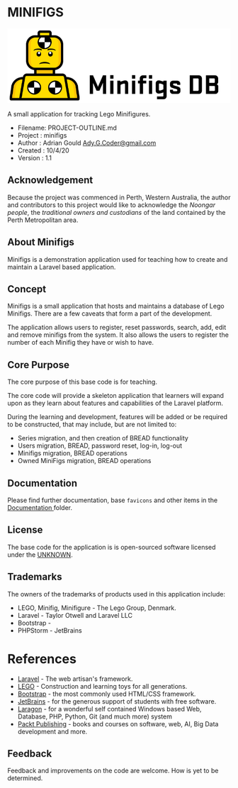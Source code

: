 # MINIFIGS

![MiniFigsDB Logo](Documentation/Favicons/MinifigDB-Dev-03.svg "Minifigs Database App Logo")

A small application for tracking Lego Minifigures.

- Filename: PROJECT-OUTLINE.md
- Project : minifigs
- Author  : Adrian Gould <Ady.G.Coder@gmail.com>
- Created : 10/4/20
- Version : 1.1

## Acknowledgement 

Because the project was commenced in Perth, Western Australia, the author and contributors 
to this project would like to acknowledge the *Noongar  people*, the *traditional owners 
and custodians* of the land contained by the Perth Metropolitan area. 

## About Minifigs

Minifigs is a demonstration application used for teaching how to create and maintain a 
Laravel based application. 

## Concept

Minifigs is a small application that hosts and maintains a database of Lego Minifigs. 
There are a few caveats that form a part of the development.

The application allows users to register, reset passwords, search, add, edit and remove
 minifigs from the system. It also allows the users to register the number of each Minifig
 they have or  wish to have. 

## Core Purpose

The core purpose of this base code is for teaching. 

The core code will provide a skeleton application that learners will expand upon as they
 learn about features and capabilities of the Laravel platform.

During the learning and development, features will be added or be required to be constructed, 
that may include, but are not limited to:
 
* Series migration, and then creation of BREAD functionality
* Users migration, BREAD, password reset, log-in, log-out
* Minifigs migration, BREAD operations
* Owned MiniFigs migration, BREAD operations
 

## Documentation

Please find further documentation, base `favicons` and other items in the [Documentation
](Documentation) folder.


## License

The base code for the application is is open-sourced software licensed under
 the [UNKNOWN](https://SOME.LOCATION).

## Trademarks

The owners of the trademarks of products used in this application include:

* LEGO, Minifig, Minifigure - The Lego Group, Denmark.
* Laravel - Taylor Otwell and Laravel LLC
* Bootstrap - 
* PHPStorm - JetBrains
 

# References

* [Laravel](https://laravel.com) - The web artisan's framework.
* [LEGO](https://lego.com) - Construction and learning toys for all generations.
* [Bootstrap](https://getbootstrap.com) - the most commonly used HTML/CSS framework.
* [JetBrains](https://jetbrains.com) - for the generous support of students with free
 software.
* [Laragon](https://laragon.org) - for a wonderful self contained Windows based Web, 
 Database, PHP, Python, Git (and much more) system
* [Packt Publishing](http://packtpub.com) - books and courses on software, web, AI, Big 
 Data development and more.

## Feedback

Feedback and improvements on the code are welcome. How is yet to be determined.
